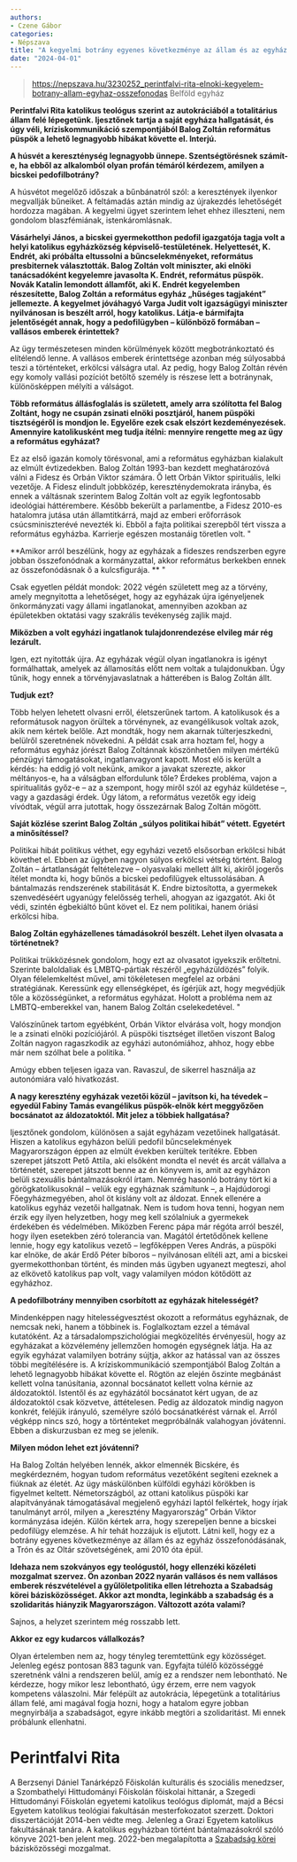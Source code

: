 ```yaml
---
authors:
- Czene Gábor
categories:
- Népszava
title: "A kegyelmi botrány egyenes következménye az állam és az egyház összefonódásának, nem politikai, óriási erkölcsi hiba"
date: "2024-04-01"
---
```


> https://nepszava.hu/3230252_perintfalvi-rita-elnoki-kegyelem-botrany-allam-egyhaz-osszefonodas
> Belföld egyház

**Perintfalvi Rita katolikus teológus szerint az autokráciából a totalitárius állam felé lépegetünk. Ijesztőnek tartja a saját egyháza hallgatását, és úgy véli, kríziskommunikáció szempontjából Balog Zoltán református püspök a lehető legnagyobb hibákat követte el. Interjú.**

**A húsvét a kereszténység legnagyobb ünnepe. Szentségtörésnek számít-e, ha ebből az alkalomból olyan profán témáról kérdezem, amilyen a bicskei pedofilbotrány?**

A húsvétot megelőző időszak a bűnbánatról szól: a keresztények ilyenkor megvallják bűneiket. A feltámadás aztán mindig az újrakezdés lehetőségét hordozza magában. A kegyelmi ügyet szerintem lehet ehhez illeszteni, nem gondolom blaszfémiának, istenkáromlásnak.

**Vásárhelyi János, a bicskei gyermekotthon pedofil igazgatója tagja volt a helyi katolikus egyházközség képviselő-testületének. Helyettesét, K. Endrét, aki próbálta eltussolni a bűncselekményeket, református presbiternek választották. Balog Zoltán volt miniszter, aki elnöki tanácsadóként kegyelemre javasolta K. Endrét, református püspök. Novák Katalin lemondott államfőt, aki K. Endrét kegyelemben részesítette, Balog Zoltán a református egyház „hűséges tagjaként” jellemezte. A kegyelmet jóváhagyó Varga Judit volt igazságügyi miniszter nyilvánosan is beszélt arról, hogy katolikus. Látja-e bármifajta jelentőségét annak, hogy a pedofilügyben – különböző formában – vallásos emberek érintettek?**

Az ügy természetesen minden körülmények között megbotránkoztató és elítélendő lenne. A vallásos emberek érintettsége azonban még súlyosabbá teszi a történteket, erkölcsi válságra utal. Az pedig, hogy Balog Zoltán révén egy komoly vallási pozíciót betöltő személy is részese lett a botránynak, különösképpen mélyíti a válságot.

**Több református állásfoglalás is született, amely arra szólította fel Balog Zoltánt, hogy ne csupán zsinati elnöki posztjáról, hanem püspöki tisztségéről is mondjon le. Egyelőre ezek csak elszórt kezdeményezések. Amennyire katolikusként meg tudja ítélni: mennyire rengette meg az ügy a református egyházat?**

Ez az első igazán komoly törésvonal, ami a református egyházban kialakult az elmúlt évtizedekben. Balog Zoltán 1993-ban kezdett meghatározóvá válni a Fidesz és Orbán Viktor számára. Ő lett Orbán Viktor spirituális, lelki vezetője. A Fidesz elindult jobbközép, kereszténydemokrata irányba, és ennek a váltásnak szerintem Balog Zoltán volt az egyik legfontosabb ideológiai háttérembere. Később bekerült a parlamentbe, a Fidesz 2010-es hatalomra jutása után államtitkárrá, majd az emberi erőforrások csúcsminiszterévé nevezték ki. Ebből a fajta politikai szerepből tért vissza a református egyházba. Karrierje egészen mostanáig töretlen volt. 
"

**Amikor arról beszélünk, hogy az egyházak a fideszes rendszerben egyre jobban összefonódnak a kormányzattal, akkor református berkekben ennek az összefonódásnak ő a kulcsfigurája. **
"

Csak egyetlen példát mondok: 2022 végén született meg az a törvény, amely megnyitotta a lehetőséget, hogy az egyházak újra igényeljenek önkormányzati vagy állami ingatlanokat, amennyiben azokban az épületekben oktatási vagy szakrális tevékenység zajlik majd.

**Miközben a volt egyházi ingatlanok tulajdonrendezése elvileg már rég lezárult.**

Igen, ezt nyitották újra. Az egyházak végül olyan ingatlanokra is igényt formálhattak, amelyek az államosítás előtt nem voltak a tulajdonukban. Úgy tűnik, hogy ennek a törvényjavaslatnak a hátterében is Balog Zoltán állt.

**Tudjuk ezt?**

Több helyen lehetett olvasni erről, életszerűnek tartom. A katolikusok és a reformátusok nagyon örültek a törvénynek, az evangélikusok voltak azok, akik nem kértek belőle. Azt mondták, hogy nem akarnak túlterjeszkedni, belülről szeretnének növekedni. A példát csak arra hoztam fel, hogy a református egyház jórészt Balog Zoltánnak köszönhetően milyen mértékű pénzügyi támogatásokat, ingatlanvagyont kapott. Most elő is került a kérdés: ha eddig jó volt nekünk, amikor a javakat szerezte, akkor méltányos-e, ha a válságban elfordulunk tőle? Érdekes probléma, vajon a spiritualitás győz-e – az a szempont, hogy miről szól az egyház küldetése –, vagy a gazdasági érdek. Úgy látom, a református vezetők egy ideig vívódtak, végül arra jutottak, hogy összezárnak Balog Zoltán mögött.

**Saját közlése szerint Balog Zoltán „súlyos politikai hibát” vétett. Egyetért a minősítéssel?**

Politikai hibát politikus véthet, egy egyházi vezető elsősorban erkölcsi hibát követhet el. Ebben az ügyben nagyon súlyos erkölcsi vétség történt. Balog Zoltán – ártatlanságát feltételezve – olyasvalaki mellett állt ki, akiről jogerős ítélet mondta ki, hogy bűnös a bicskei pedofilügyek eltussolásában. A bántalmazás rendszerének stabilitását K. Endre biztosította, a gyermekek szenvedéséért ugyanúgy felelősség terheli, ahogyan az igazgatót. Aki őt védi, szintén égbekiáltó bűnt követ el. Ez nem politikai, hanem óriási erkölcsi hiba.

**Balog Zoltán egyházellenes támadásokról beszélt. Lehet ilyen olvasata a történetnek?**

Politikai trükközésnek gondolom, hogy ezt az olvasatot igyekszik erőltetni. Szerinte baloldaliak és LMBTQ-pártiak részéről „egyházüldözés” folyik. Olyan félelemkeltést művel, ami tökéletesen megfelel az orbáni stratégiának. Keressünk egy ellenségképet, és ígérjük azt, hogy megvédjük tőle a közösségünket, a református egyházat. Holott a probléma nem az LMBTQ-emberekkel van, hanem Balog Zoltán cselekedetével. 
"

Valószínűnek tartom egyébként, Orbán Viktor elvárása volt, hogy mondjon le a zsinati elnöki pozíciójáról. A püspöki tisztséget illetően viszont Balog Zoltán nagyon ragaszkodik az egyházi autonómiához, ahhoz, hogy ebbe már nem szólhat bele a politika. 
"

Amúgy ebben teljesen igaza van. Ravaszul, de sikerrel használja az autonómiára való hivatkozást.

**A nagy keresztény egyházak vezetői közül – javítson ki, ha tévedek – egyedül Fabiny Tamás evangélikus püspök-elnök kért meggyőzően bocsánatot az áldozatoktól. Mit jelez a többiek hallgatása?**

Ijesztőnek gondolom, különösen a saját egyházam vezetőinek hallgatását. Hiszen a katolikus egyházon belüli pedofil bűncselekmények Magyarországon éppen az elmúlt években kerültek terítékre. Ebben szerepet játszott Pető Attila, aki elsőként mondta el nevét és arcát vállalva a történetét, szerepet játszott benne az én könyvem is, amit az egyházon belüli szexuális bántalmazásokról írtam. Nemrég hasonló botrány tört ki a görögkatolikusoknál – velük egy egyháznak számítunk –, a Hajdúdorogi Főegyházmegyében, ahol öt kislány volt az áldozat. Ennek ellenére a katolikus egyház vezetői hallgatnak. Nem is tudom hova tenni, hogyan nem érzik egy ilyen helyzetben, hogy meg kell szólalniuk a gyermekek érdekében és védelmében. Miközben Ferenc pápa már régóta arról beszél, hogy ilyen esetekben zéró tolerancia van. Magától értetődőnek kellene lennie, hogy egy katolikus vezető – legfőképpen Veres András, a püspöki kar elnöke, de akár Erdő Péter bíboros – nyilvánosan elítéli azt, ami a bicskei gyermekotthonban történt, és minden más ügyben ugyanezt megteszi, ahol az elkövető katolikus pap volt, vagy valamilyen módon kötődött az egyházhoz.

**A pedofilbotrány mennyiben csorbított az egyházak hitelességét?**

Mindenképpen nagy hitelességvesztést okozott a református egyháznak, de nemcsak neki, hanem a többinek is. Foglalkoztam ezzel a témával kutatóként. Az a társadalompszichológiai megközelítés érvényesül, hogy az egyházakat a közvélemény jellemzően homogén egységnek látja. Ha az egyik egyházat valamilyen botrány sújtja, akkor az hatással van az összes többi megítélésére is. A kríziskommunikáció szempontjából Balog Zoltán a lehető legnagyobb hibákat követte el. Rögtön az elején őszinte megbánást kellett volna tanúsítania, azonnal bocsánatot kellett volna kérnie az áldozatoktól. Istentől és az egyházától bocsánatot kért ugyan, de az áldozatoktól csak közvetve, áttételesen. Pedig az áldozatok mindig nagyon konkrét, feléjük irányuló, személyre szóló bocsánatkérést várnak el. Arról végképp nincs szó, hogy a történteket megpróbálnák valahogyan jóvátenni. Ebben a diskurzusban ez meg se jelenik.

**Milyen módon lehet ezt jóvátenni?**

Ha Balog Zoltán helyében lennék, akkor elmennék Bicskére, és megkérdezném, hogyan tudom református vezetőként segíteni ezeknek a fiúknak az életét. Az ügy máskülönben külföldi egyházi körökben is figyelmet keltett. Németországból, az ottani katolikus püspöki kar alapítványának támogatásával megjelenő egyházi laptól felkértek, hogy írjak tanulmányt arról, milyen a „keresztény Magyarország” Orbán Viktor kormányzása idején. Külön kértek arra, hogy szerepeljen benne a bicskei pedofilügy elemzése. A hír tehát hozzájuk is eljutott. Látni kell, hogy ez a botrány egyenes következménye az állam és az egyház összefonódásának, a Trón és az Oltár szövetségének, ami 2010 óta épül.

**Idehaza nem szokványos egy teológustól, hogy ellenzéki közéleti mozgalmat szervez. Ön azonban 2022 nyarán vallásos és nem vallásos emberek részvételével a gyűlöletpolitika ellen létrehozta a Szabadság körei bázisközösséget. Akkor azt mondta, leginkább a szabadság és a szolidaritás hiányzik Magyarországon. Változott azóta valami?**

Sajnos, a helyzet szerintem még rosszabb lett.

**Akkor ez egy kudarcos vállalkozás?**

Olyan értelemben nem az, hogy tényleg teremtettünk egy közösséget. Jelenleg egész pontosan 883 tagunk van. Egyfajta túlélő közösséggé szeretnénk válni a rendszeren belül, amíg ez a rendszer nem lebontható. Ne kérdezze, hogy mikor lesz lebontható, úgy érzem, erre nem vagyok kompetens válaszolni. Már felépült az autokrácia, lépegetünk a totalitárius állam felé, ami magával fogja hozni, hogy a hatalom egyre jobban megnyirbálja a szabadságot, egyre inkább megtöri a szolidaritást. Mi ennek próbálunk ellenhatni.

# Perintfalvi Rita

A Berzsenyi Dániel Tanárképző Főiskolán kulturális és szociális menedzser, a Szombathelyi Hittudományi Főiskolán főiskolai hittanár, a Szegedi Hittudományi Főiskolán egyetemi katolikus teológus diplomát, majd a Bécsi Egyetem katolikus teológiai fakultásán mesterfokozatot szerzett. Doktori disszertációját 2014-ben védte meg. Jelenleg a Grazi Egyetem katolikus fakultásának tanára. A katolikus egyházban történt bántalmazásokról szóló könyve 2021-ben jelent meg. 2022-ben megalapította a [Szabadság körei](https://www.facebook.com/groups/szabadsagkorei/) bázisközösségi mozgalmat.
